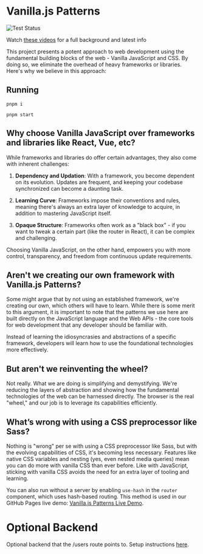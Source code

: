 <!--- readme.md --->
# Vanilla.js Patterns
![Test Status](https://github.com/quantuminformation/vanillajs-patterns/actions/workflows/test.yml/badge.svg)

Watch [these videos](https://www.youtube.com/watch?v=HC8eo4lVoEo&list=PLualcIC6WNK2GOKf8S7x7O0T1xBu8_0hF) for a full background and latest info

This project presents a potent approach to web development using the fundamental building blocks of the web - Vanilla JavaScript and CSS. By doing so, we eliminate the overhead of heavy frameworks or libraries. Here's why we believe in this approach:

## Running
`pnpm i`

`pnpm start`


## Why choose Vanilla JavaScript over frameworks and libraries like React, Vue, etc?

While frameworks and libraries do offer certain advantages, they also come with inherent challenges:

1. **Dependency and Updation**: With a framework, you become dependent on its evolution. Updates are frequent, and keeping your codebase synchronized can become a daunting task.

2. **Learning Curve**: Frameworks impose their conventions and rules, meaning there's always an extra layer of knowledge to acquire, in addition to mastering JavaScript itself.

3. **Opaque Structure**: Frameworks often work as a "black box" - if you want to tweak a certain part (like the router in React), it can be complex and challenging.

Choosing Vanilla JavaScript, on the other hand, empowers you with more control, transparency, and freedom from continuous update requirements.

## Aren't we creating our own framework with Vanilla.js Patterns?

Some might argue that by not using an established framework, we're creating our own, which others will have to learn. While there is some merit to this argument, it is important to note that the patterns we use here are built directly on the JavaScript language and the Web APIs - the core tools for web development that any developer should be familiar with.

Instead of learning the idiosyncrasies and abstractions of a specific framework, developers will learn how to use the foundational technologies more effectively.

## But aren't we reinventing the wheel?

Not really. What we are doing is simplifying and demystifying. We're reducing the layers of abstraction and showing how the fundamental technologies of the web can be harnessed directly. The browser is the real "wheel," and our job is to leverage its capabilities efficiently.

## What’s wrong with using a CSS preprocessor like Sass?

Nothing is "wrong" per se with using a CSS preprocessor like Sass, but with the evolving capabilities of CSS, it's becoming less necessary. Features like native CSS variables and nesting (yes, even nested media queries) mean you can do more with vanilla CSS than ever before. Like with JavaScript, sticking with vanilla CSS avoids the need for an extra layer of tooling and learning.



You can also run without a server by enabling `use-hash` in the `router` component, which uses hash-based routing. This method is used in our GitHub Pages live demo: [Vanilla.js Patterns Live Demo](https://quantuminformation.github.io/vanillajs-patterns/).

# Optional Backend
Optional backend that the /users route points to.
Setup instructions [here](backends/README.md).
